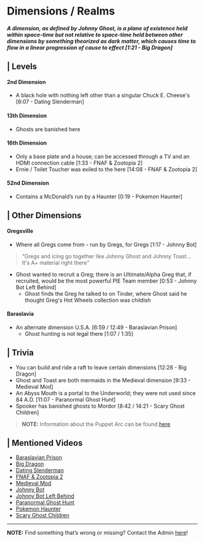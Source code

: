 # Dimensions / Realms  
#### *A dimension, as defined by Johnny Ghost, is a plane of existence held within space-time but not relative to space-time held between other dimensions by something theorized as dark matter, which causes time to flow in a linear progression of cause to effect [1:21 - Big Dragon]*


## | Levels
#### **2nd Dimension**
- A black hole with nothing left other than a singular Chuck E. Cheese's \[6:07 - Dating Slenderman]
#### **13th Dimension**
-  Ghosts are banished here
#### **16th Dimension**
- Only a base plate and a house; can be accessed through a TV and an HDMI connection cable \[1:33 - FNAF & Zootopia 2]
- Ernie / Toilet Toucher was exiled to the here \[14:08 - FNAF & Zootopia 2]
#### **52nd Dimension**
- Contains a McDonald’s run by a Haunter \[0:19 - Pokemon Haunter]

## | Other Dimensions  
#### **Gregsville**
- Where all Gregs come from - run by Gregs, for Gregs \[1:17 - Johnny Bot]
> "Gregs and icing go together like Johnny Ghost and Johnny Toast... It's A+ material right there"
- Ghost wanted to recruit a Greg; there is an Ultimate/Alpha Greg that, if recruited, would be the most powerful PIE Team member \[0:53 - Johnny Bot Left Behind]
  - Ghost finds the Greg he talked to on Tinder, where Ghost said he thought Greg's Hot Wheels collection was childish
#### **Baraslavia**
- An alternate dimension U.S.A. \[6:59 / 12:49 - Baraslavian Prison]
  - Ghost hunting is not legal there \[1:07 / 1:35]

## | Trivia
- You can build and ride a raft to leave certain dimensions \[12:28 - Big Dragon]
- Ghost and Toast are both mermaids in the Medieval dimension \[9:33 - Medieval Mod]
- An Abyss Mouth is a portal to the Underworld; they were not used since 84 A.D. \[11:07 - Paranormal Ghost Hunt]
- Spooker has banished ghosts to Mordor \[8:42 / 14:21 - Scary Ghost Children]

> **NOTE:** Information about the Puppet Arc can be found [here](../chapter_4.html)

## | Mentioned Videos
- [Baraslavian Prison](https://youtu.be/acQ_AEIHW-M)
- [Big Dragon](https://youtu.be/nkWX5eoDSEk)
- [Dating Slenderman](https://youtu.be/iKCA4r6euXM)
- [FNAF & Zootopia 2](https://youtu.be/QIj9VgYm2Og)
- [Medieval Mod](https://youtu.be/C9Gvs-3MxNY)
- [Johnny Bot](https://youtu.be/I_8FpxwKSNo)
- [Johnny Bot Left Behind](https://youtu.be/B8utDaG1fsE)
- [Paranormal Ghost Hunt](https://youtu.be/VEq4ggHacoU)
- [Pokemon Haunter](https://youtu.be/FRtza_a-3Ks)
- [Scary Ghost Children](https://youtu.be/mUAbzwh5m6U)

----

**NOTE:** Find something that’s wrong or missing? Contact the Admin [here](../chapter_2.html)!